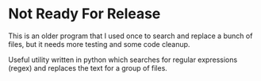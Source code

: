 # Not Ready For Release #

This is an older program that I used once to search and replace a bunch of files, but it needs more testing and some code cleanup.

Useful utility written in python which searches for regular expressions (regex) and replaces the text for a group of files.